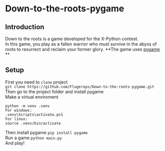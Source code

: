 # Down-to-the-roots-pygame
## Introduction
Down to the roots is a game developed for the X-Python contest. </br>
In this game, you play as a fallen warrior who must survive in the abyss of roots to resurrect and reclaim your former glory.
**The game uses [pygame](https://www.pygame.org/news) ** 
## Setup
First you need to `clone` project </br>
```git clone https://github.com/Flugerops/Down-to-the-roots-pygame.git``` </br>
Then go to the project folder and install pygame </br>
Make a virtual enviroment</br>
```
python -m venv .venv
For windows:
.venv\Scripts\activate.ps1
For linux:
source .venv/bin/activate
```
Then install pygame
```pip install pygame``` </br>
Run a game
```python main.py```</br>
And play!
